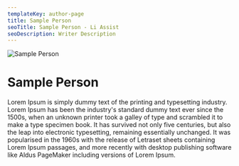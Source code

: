 ```yaml
---
templateKey: author-page
title: Sample Person
seoTitle: Sample Person - Li Assist
seoDescription: Writer Description
---
```


<div class="writer author"> 

![Sample Person](/useful-img/sample-person.png)
<div class="author_desc"><h1 class="author_title">Sample Person</h1><p>Lorem Ipsum is simply dummy text of the printing and typesetting industry. Lorem Ipsum has been the industry's standard dummy text ever since the 1500s, when an unknown printer took a galley of type and scrambled it to make a type specimen book. It has survived not only five centuries, but also the leap into electronic typesetting, remaining essentially unchanged. It was popularised in the 1960s with the release of Letraset sheets containing Lorem Ipsum passages, and more recently with desktop publishing software like Aldus PageMaker including versions of Lorem Ipsum.</p></div></div>

<style>.title {display:none}</style>